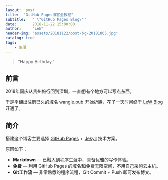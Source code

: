 ```yaml
---
layout:  post
title:  "GitHub Pages博客全教程"
subtitle:   " \"GitHub Pages Blog\""
date:       2018-11-22 15:00:00
author:     "LeW"
header-img: "assets/20181122/post-bg-20181005.jpg"
catalog: true
tags:
    - 生活
---
```


> “Happy Birthday.”


## 前言

2018年国庆从贵州旅行回到深圳，一直想有个地方可以写点东西。

于是乎翻出注册已久的域名 wangle.pub 开始折腾，花了一天时间终于 [LeW Blog](https://wangle.pub) 开通了。

## 简介

搭建这个博客主要选择 [GitHub Pages](https://pages.github.com/) + [Jekyll](https://jekyllrb.com/) 技术方案。

原因如下：

- **Markdown** — 已融入到程序生涯中，具备优雅的写作体验。
- **免费** — 利用 GitHub Pages 的域名和免费无限空间，不用自己采购云主机。
- **Git工作流** — 非常熟悉的程序流程，Git Commit + Push 即可发布博文。


